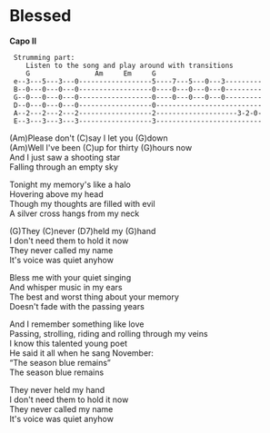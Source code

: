 # Blessed

**Capo II**

``` 
 Strumming part:
    Listen to the song and play around with transitions    
    G                Am     Em     G
 e--3---5---3---0------------------5----7---5---0---3---------
 B--0---0---0---0------------------0----0---0---0---0---------
 G--0---0---0---0------------------0----0---0---0---0---------
 D--0---0---0---0------------------0--------------------------
 A--2---2---2---2------------------2--------------------3-2-0-
 E--3---3---3---3------------------3--------------------------
```

(Am)Please don't (C)say I let you (G)down  
(Am)Well I've been (C)up for thirty (G)hours now  
And I just saw a shooting star  
Falling through an empty sky  
  
Tonight my memory's like a halo  
Hovering above my head  
Though my thoughts are filled with evil  
A silver cross hangs from my neck  
  
(G)They (C)never (D7)held my (G)hand  
I don't need them to hold it now  
They never called my name  
It's voice was quiet anyhow  
  
Bless me with your quiet singing  
And whisper music in my ears  
The best and worst thing about your memory  
Doesn't fade with the passing years  
  
And I remember something like love  
Passing, strolling, riding and rolling through my veins  
I know this talented young poet  
He said it all when he sang November:  
“The season blue remains”  
The season blue remains  
  
They never held my hand  
I don't need them to hold it now  
They never called my name  
It's voice was quiet anyhow
